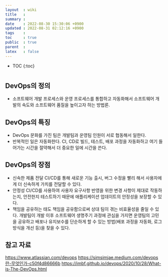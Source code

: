 ```yaml
---
layout  : wiki
title   : 
summary : 
date    : 2022-08-30 15:30:06 +0900
updated : 2022-08-31 02:12:16 +0900
tags    : 
toc     : true
public  : true
parent  : 
latex   : false
---
```

* TOC
{:toc}

# 

## DevOps의 정의
- 소프트웨어 개발 프로세스와 운영 프로세스를 통합하고 자동화해서 소프트웨어 개발의 속도와 소프트웨어 품질을 높이고자 하는 방법론.

## DevOps의 특징
- DevOps 문화를 가진 팀은 개발팀과 운영팀 인원이 서로 협동해서 일한다.
- 반복적인 일은 자동화한다. CI, CD로 빌드, 테스트, 배포 과정을 자동화하고 여기 들어가는 시간을 절약해서 더 중요한 일에 시간을 쓴다.
 
## DevOps의 장점
- 신속한 제품 전달
CI/CD를 통해 새로운 기능 출시, 버그 수정을 빨리 해서 사용자에게 더 신속하게 가치를 전달할 수 있다.
- 안정성
CI/CD를 사용하여 사용자 요구사항 반영을 위한 변경 사항이 제대로 작동하는지, 안전한지 테스트하기 때문에 애플리케이션 업데이트의 안정성을 보장할 수 있다.
- 책임을 공유하는 태도
책임을 공유함으로써 상대 팀이 겪는 비효율성을 줄일 수 있다. 개발팀이 개발 이후 소프트웨어 생명주기 과정에 관심을 가지면 운영팀의 고민을 공유하고 배포나 유지보수를 단순하게 할 수 있는 방법(배포 과정을 자동화, 로그 방식을 개선 등)을 찾을 수 있다.


## 참고 자료
https://www.atlassian.com/devops
https://simsimjae.medium.com/devops란-무엇인가-c50f4d86666b
https://imbf.github.io/devops/2020/10/28/What-is-The-DevOps.html
